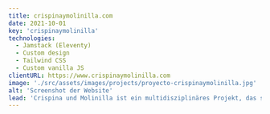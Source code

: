 ```yaml
---
title: crispinaymolinilla.com
date: 2021-10-01
key: 'crispinaymolinilla'
technologies:
  - Jamstack (Eleventy)
  - Custom design
  - Tailwind CSS
  - Custom vanilla JS
clientURL: https://www.crispinaymolinilla.com
image: './src/assets/images/projects/proyecto-crispinaymolinilla.jpg'
alt: 'Screenshot der Website'
lead: 'Crispina und Molinilla ist ein multidisziplinäres Projekt, das sich an Kinder richtet. Mit ihrer Website habe ich versucht, die ganze Vitalität und Dynamik des Projekts darzustellen und ein Bild zu schaffen, das sowohl für Kinder als auch für Menschen, die sich für eine Anstellung interessieren, attraktiv ist.'
---
```

